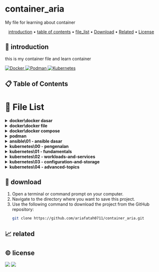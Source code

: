 # container_aria

My file for learning about container

<p align="center">
  <a href="#introduction">introduction</a> •
  <a href="#table-of-contents">table of contents</a> •
  <a href="#file-list">file_list</a> •
  <a href="#download">Download</a> •
  <a href="#related">Related</a> •
  <a href="#license">License</a>
</p>

<p id="introduction"></p>

## 🚀 introduction
this is my container file and learn container

<p align="left"> <a href="#">
    <img alt="Docker" src="https://img.shields.io/badge/-Docker-2496ED?style=flat-square&logo=docker&logoColor=white" />
    <img alt="Podman" src="https://img.shields.io/badge/-Podman-892CA0?style=flat-square&logo=podman&logoColor=white" />
    <img alt="Kubernetes" src="https://img.shields.io/badge/-Kubernetes-326CE5?style=flat-square&logo=kubernetes&logoColor=white" />
  </a>
</p>

<p id="table-of-contents"></p>

## 📋 Table of Contents

<p id="file-list"></p>

# 📄 File List

<details>
<summary><b>docker\docker dasar</b></summary>
<ul>
 <li><a href='docker/docker dasar/01 - pengenalan.html'>01 - pengenalan</a></li>
 <li><a href='docker/docker dasar/02 - docker architecture.html'>02 - docker architecture</a></li>
 <li><a href='docker/docker dasar/03 - install docker.html'>03 - install docker</a></li>
 <li><a href='docker/docker dasar/04 - docker registry.html'>04 - docker registry</a></li>
 <li><a href='docker/docker dasar/05 - docker image.html'>05 - docker image</a></li>
 <li><a href='docker/docker dasar/06 - docker container.html'>06 - docker container</a></li>
 <li><a href='docker/docker dasar/07 - docker container log.html'>07 - docker container log</a></li>
 <li><a href='docker/docker dasar/08 - container exec.html'>08 - container exec</a></li>
 <li><a href='docker/docker dasar/09 - container port.html'>09 - container port</a></li>
 <li><a href='docker/docker dasar/10 - container environment variable.html'>10 - container environment variable</a></li>
 <li><a href='docker/docker dasar/11 - docker container stats.html'>11 - docker container stats</a></li>
 <li><a href='docker/docker dasar/12 - docker container resource limit.html'>12 - docker container resource limit</a></li>
 <li><a href='docker/docker dasar/13 - bind mounts.html'>13 - bind mounts</a></li>
 <li><a href='docker/docker dasar/14 - docker volume.html'>14 - docker volume</a></li>
 <li><a href='docker/docker dasar/15 - contaiiner volume.html'>15 - contaiiner volume</a></li>
 <li><a href='docker/docker dasar/16 - backup volume.html'>16 - backup volume</a></li>
 <li><a href='docker/docker dasar/17 - docker container run.html'>17 - docker container run</a></li>
 <li><a href='docker/docker dasar/18 - restore volume.html'>18 - restore volume</a></li>
 <li><a href='docker/docker dasar/19 - docker network.html'>19 - docker network</a></li>
 <li><a href='docker/docker dasar/20 - container network.html'>20 - container network</a></li>
 <li><a href='docker/docker dasar/21 - inspect.html'>21 - inspect</a></li>
 <li><a href='docker/docker dasar/22 - prune.html'>22 - prune</a></li>
 <li><a href='docker/docker dasar/__readme__.html'>__readme__</a></li>
</ul>

</details>

<details>
<summary><b>docker\docker file</b></summary>
<ul>
 <li><a href='docker/docker file/01 - pengenalan.html'>01 - pengenalan</a></li>
 <li><a href='docker/docker file/02 - docker build.html'>02 - docker build</a></li>
 <li><a href='docker/docker file/03 - docker file format.html'>03 - docker file format</a></li>
 <li><a href='docker/docker file/04 - from instruction.html'>04 - from instruction</a></li>
 <li><a href='docker/docker file/05 - run instruction.html'>05 - run instruction</a></li>
 <li><a href='docker/docker file/06 - display output.html'>06 - display output</a></li>
 <li><a href='docker/docker file/07 - command instruction.html'>07 - command instruction</a></li>
 <li><a href='docker/docker file/08 - label instruction.html'>08 - label instruction</a></li>
 <li><a href='docker/docker file/09 - add instuction.html'>09 - add instuction</a></li>
 <li><a href='docker/docker file/10 - copy instrucsion.html'>10 - copy instrucsion</a></li>
 <li><a href='docker/docker file/11 - dockerignore file.html'>11 - dockerignore file</a></li>
 <li><a href='docker/docker file/12 - expose instruction.html'>12 - expose instruction</a></li>
 <li><a href='docker/docker file/13 - environment variable.html'>13 - environment variable</a></li>
 <li><a href='docker/docker file/14 - volume instruction.html'>14 - volume instruction</a></li>
 <li><a href='docker/docker file/15 - working directory instruction.html'>15 - working directory instruction</a></li>
 <li><a href='docker/docker file/16 - user instruction.html'>16 - user instruction</a></li>
 <li><a href='docker/docker file/17 - argument instruction.html'>17 - argument instruction</a></li>
 <li><a href='docker/docker file/18 - health check.html'>18 - health check</a></li>
 <li><a href='docker/docker file/19 - entrypoint.html'>19 - entrypoint</a></li>
 <li><a href='docker/docker file/20 - multi stage build.html'>20 - multi stage build</a></li>
 <li><a href='docker/docker file/21- docker hub registry.html'>21- docker hub registry</a></li>
 <li><a href='docker/docker file/22 - digital ocean container registery.html'>22 - digital ocean container registery</a></li>
 <li><a href='docker/docker file/__readme__.html'>__readme__</a></li>
</ul>

</details>

<details>
<summary><b>docker\docker compose</b></summary>
<ul>
 <li><a href='docker/docker compose/01 - pengenalan.html'>01 - pengenalan</a></li>
 <li><a href='docker/docker compose/02 - yaml.html'>02 - yaml</a></li>
 <li><a href='docker/docker compose/03 - configuration file.html'>03 - configuration file</a></li>
 <li><a href='docker/docker compose/04 - membuat container.html'>04 - membuat container</a></li>
 <li><a href='docker/docker compose/05 - menjalankan container.html'>05 - menjalankan container</a></li>
 <li><a href='docker/docker compose/06 - services port.html'>06 - services port</a></li>
 <li><a href='docker/docker compose/07 - environment variable.html'>07 - environment variable</a></li>
 <li><a href='docker/docker compose/08 - bind mount.html'>08 - bind mount</a></li>
 <li><a href='docker/docker compose/09 - volume.html'>09 - volume</a></li>
 <li><a href='docker/docker compose/10 - network.html'>10 - network</a></li>
 <li><a href='docker/docker compose/11 - depends on.html'>11 - depends on</a></li>
 <li><a href='docker/docker compose/12 - restart.html'>12 - restart</a></li>
 <li><a href='docker/docker compose/13 - docker events.html'>13 - docker events</a></li>
 <li><a href='docker/docker compose/14 - resource limit.html'>14 - resource limit</a></li>
 <li><a href='docker/docker compose/15 - docker file.html'>15 - docker file</a></li>
 <li><a href='docker/docker compose/16 - health check.html'>16 - health check</a></li>
 <li><a href='docker/docker compose/17 - extends service.html'>17 - extends service</a></li>
 <li><a href='docker/docker compose/__readme__.html'>__readme__</a></li>
</ul>

</details>

<details>
<summary><b>podman</b></summary>
<ul>
 <li><a href='podman/01 - pengenalan.html'>01 - pengenalan</a></li>
</ul>

</details>

<details>
<summary><b>ansible\01 - ansible dasar</b></summary>
<ul>
 <li><a href='ansible/01 - ansible dasar/01 - pengenalan ansible.html'>01 - pengenalan ansible</a></li>
 <li><a href='ansible/01 - ansible dasar/02 - menginstall ansible.html'>02 - menginstall ansible</a></li>
 <li><a href='ansible/01 - ansible dasar/03 - mempersiapkan linux server.html'>03 - mempersiapkan linux server</a></li>
 <li><a href='ansible/01 - ansible dasar/04 - ansible inventory.html'>04 - ansible inventory</a></li>
 <li><a href='ansible/01 - ansible dasar/05 - ansible config.html'>05 - ansible config</a></li>
 <li><a href='ansible/01 - ansible dasar/06 - ansible module.html'>06 - ansible module</a></li>
 <li><a href='ansible/01 - ansible dasar/07 - ansible playbook.html'>07 - ansible playbook</a></li>
 <li><a href='ansible/01 - ansible dasar/readme.html'>readme</a></li>
</ul>

</details>

<details>
<summary><b>kubernetes\00 - pengenalan</b></summary>
<ul>
 <li><a href='kubernetes/00 - pengenalan/01 - pengenalan.html'>01 - pengenalan</a></li>
 <li><a href='kubernetes/00 - pengenalan/02 - arsitektur kubernetes.html'>02 - arsitektur kubernetes</a></li>
 <li><a href='kubernetes/00 - pengenalan/03 - menginstall kubernetes.html'>03 - menginstall kubernetes</a></li>
 <li><a href='kubernetes/00 - pengenalan/04 - minikube.html'>04 - minikube</a></li>
 <li><a href='kubernetes/00 - pengenalan/__readme__.html'>__readme__</a></li>
</ul>

</details>

<details>
<summary><b>kubernetes\01 -  fundamentals</b></summary>
<ul>
 <li><a href='kubernetes/01 -  fundamentals/01 - node.html'>01 - node</a></li>
 <li><a href='kubernetes/01 -  fundamentals/02 - pod.html'>02 - pod</a></li>
 <li><a href='kubernetes/01 -  fundamentals/03 - label.html'>03 - label</a></li>
 <li><a href='kubernetes/01 -  fundamentals/04 - annotation.html'>04 - annotation</a></li>
 <li><a href='kubernetes/01 -  fundamentals/05 - namespace.html'>05 - namespace</a></li>
 <li><a href='kubernetes/01 -  fundamentals/06 - probe.html'>06 - probe</a></li>
 <li><a href='kubernetes/01 -  fundamentals/07 - replication controler.html'>07 - replication controler</a></li>
 <li><a href='kubernetes/01 -  fundamentals/08 - replication set.html'>08 - replication set</a></li>
</ul>

</details>

<details>
<summary><b>kubernetes\02 - workloads-and-services</b></summary>
<ul>
 <li><a href='kubernetes/02 - workloads-and-services/01 - daemon set.html'>01 - daemon set</a></li>
 <li><a href='kubernetes/02 - workloads-and-services/02 - job.html'>02 - job</a></li>
 <li><a href='kubernetes/02 - workloads-and-services/03 - cron job.html'>03 - cron job</a></li>
 <li><a href='kubernetes/02 - workloads-and-services/04 - node selector.html'>04 - node selector</a></li>
 <li><a href='kubernetes/02 - workloads-and-services/05 - all.html'>05 - all</a></li>
 <li><a href='kubernetes/02 - workloads-and-services/06 - service.html'>06 - service</a></li>
 <li><a href='kubernetes/02 - workloads-and-services/07 - external service.html'>07 - external service</a></li>
 <li><a href='kubernetes/02 - workloads-and-services/08 - expose service.html'>08 - expose service</a></li>
 <li><a href='kubernetes/02 - workloads-and-services/09 - service NodePort.html'>09 - service NodePort</a></li>
 <li><a href='kubernetes/02 - workloads-and-services/10 - service LoadBalancer.html'>10 - service LoadBalancer</a></li>
 <li><a href='kubernetes/02 - workloads-and-services/11 - service ingress.html'>11 - service ingress</a></li>
</ul>

</details>

<details>
<summary><b>kubernetes\03 - configuration-and-storage</b></summary>
<ul>
 <li><a href='kubernetes/03 - configuration-and-storage/01 - multi container pod.html'>01 - multi container pod</a></li>
 <li><a href='kubernetes/03 - configuration-and-storage/02 - volume.html'>02 - volume</a></li>
 <li><a href='kubernetes/03 - configuration-and-storage/03 - sharing volume.html'>03 - sharing volume</a></li>
 <li><a href='kubernetes/03 - configuration-and-storage/04 - environment variable.html'>04 - environment variable</a></li>
 <li><a href='kubernetes/03 - configuration-and-storage/05 - configmap.html'>05 - configmap</a></li>
 <li><a href='kubernetes/03 - configuration-and-storage/06 - secret.html'>06 - secret</a></li>
 <li><a href='kubernetes/03 - configuration-and-storage/07 - downward API.html'>07 - downward API</a></li>
 <li><a href='kubernetes/03 - configuration-and-storage/08 - manage kubernetes object.html'>08 - manage kubernetes object</a></li>
</ul>

</details>

<details>
<summary><b>kubernetes\04 - advanced-topics</b></summary>
<ul>
 <li><a href='kubernetes/04 - advanced-topics/01 - deployment.html'>01 - deployment</a></li>
 <li><a href='kubernetes/04 - advanced-topics/02 - update deployment.html'>02 - update deployment</a></li>
 <li><a href='kubernetes/04 - advanced-topics/03 - rollback deployment.html'>03 - rollback deployment</a></li>
 <li><a href='kubernetes/04 - advanced-topics/04 - persistent volume.html'>04 - persistent volume</a></li>
 <li><a href='kubernetes/04 - advanced-topics/05 - statefulset.html'>05 - statefulset</a></li>
 <li><a href='kubernetes/04 - advanced-topics/06 - kubernetes dashboard.html'>06 - kubernetes dashboard</a></li>
 <li><a href='kubernetes/04 - advanced-topics/07 - computational resources.html'>07 - computational resources</a></li>
 <li><a href='kubernetes/04 - advanced-topics/08 - horizontal pod autoscaler.html'>08 - horizontal pod autoscaler</a></li>
</ul>

</details>

<p id="download"></p>

## 🔨 download

1. Open a terminal or command prompt on your computer.
2. Navigate to the directory where you want to save this project.
3. Use the following command to download the project from the GitHub repository:
   ```sh
   git clone https://github.com/ariafatah0711/container_aria.git
   ```

<p id="related"></p>

## 📈 related

<p id="license"></p>

## ©️ license
<a href="https://github.com/ariafatah0711" alt="CREATED"><img src="https://img.shields.io/static/v1?style=for-the-badge&label=CREATED%20BY&message=ariafatah0711&color=000000"></a>
<a href="https://github.com/ariafatah0711/ariafatah0711/blob/main/LICENSE" alt="LICENSE"><img src="https://img.shields.io/static/v1?style=for-the-badge&label=LICENSE&message=MIT&color=000000"></a>
